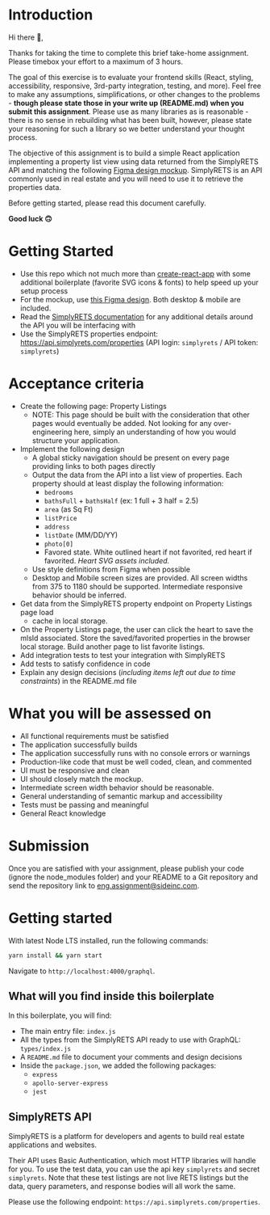 # Introduction

Hi there 👋,

Thanks for taking the time to complete this brief take-home assignment. Please
timebox your effort to a maximum of 3 hours.

The goal of this exercise is to evaluate your frontend skills (React, styling,
accessibility, responsive, 3rd-party integration, testing, and more). Feel free
to make any assumptions, simplifications, or other changes to the problems -
**though please state those in your write up (README.md) when you submit this
assignment**. Please use as many libraries as is reasonable - there is no sense
in rebuilding what has been built, however, please state your reasoning for such
a library so we better understand your thought process.

The objective of this assignment is to build a simple React application
implementing a property list view using data returned from the SimplyRETS API
and matching the following [Figma design
mockup](https://www.figma.com/file/YZyIbis7fMsKnE2KaRlhYc/Sample-Project-Engineering?node-id=0%3A1).
SimplyRETS is an API commonly used in real estate and you will need to use it to
retrieve the properties data.

Before getting started, please read this document carefully.

**Good luck 🙃**

# Getting Started
- Use this repo which not much more than
  [create-react-app](https://create-react-app.dev/) with some additional
  boilerplate (favorite SVG icons & fonts) to help speed up your setup process
- For the mockup, use [this Figma
  design](https://www.figma.com/file/YZyIbis7fMsKnE2KaRlhYc/Sample-Project-Engineering?node-id=0%3A1).
  Both desktop & mobile are included.
- Read the [SimplyRETS
  documentation](https://docs.simplyrets.com/api/index.html#/Listings/get_properties)
  for any additional details around the API you will be interfacing with
- Use the SimplyRETS properties endpoint: https://api.simplyrets.com/properties
  (API login: `simplyrets` / API token: `simplyrets`)

# Acceptance criteria

- Create the following page: Property Listings
  - NOTE: This page should be built with the consideration that other pages
    would eventually be added. Not looking for any over-engineering here, simply
    an understanding of how you would structure your application.
- Implement the following design
  - A global sticky navigation should be present on every page providing links
    to both pages directly
  - Output the data from the API into a list view of properties. Each property
    should at least display the following information: 
    - `bedrooms`
    - `bathsFull` + `bathsHalf` (ex: 1 full + 3 half = 2.5)
    - `area` (as Sq Ft)
    - `listPrice`
    - `address`
    - `listDate` (MM/DD/YY)
    - `photo[0]`
    - Favored state. White outlined heart if not favorited, red heart if
      favorited. *Heart SVG assets included.*
  - Use style definitions from Figma when possible
  - Desktop and Mobile screen sizes are provided. All screen widths from 375 to
    1180 should be supported. Intermediate responsive behavior should be
    inferred.
- Get data from the SimplyRETS property endpoint on Property Listings page load
  + cache in local storage.
- On the Property Listings page, the user can click the heart to save the mlsId
  associated. Store the saved/favorited properties in the browser local storage.
  Build another page to list favorite  listings.
- Add integration tests to test your integration with SimplyRETS
- Add tests to satisfy confidence in code
- Explain any design decisions (*including items left out due to time
  constraints*) in the README.md file

# What you will be assessed on

- All functional requirements must be satisfied
- The application successfully builds
- The application successfully runs with no console errors or warnings
- Production-like code that must be well coded, clean, and commented 
- UI must be responsive and clean
- UI should closely match the mockup.
- Intermediate screen width behavior should be reasonable. 
- General understanding of semantic markup and accessibility
- Tests must be passing and meaningful
- General React knowledge

# Submission

Once you are satisfied with your assignment, please publish your code (ignore
the node_modules folder) and your README to a Git repository and send the
repository link to eng.assignment@sideinc.com.

# Getting started

With latest Node LTS installed, run the following commands:

```sh
yarn install && yarn start 
```

Navigate to `http://localhost:4000/graphql`.

## What will you find inside this boilerplate

In this boilerplate, you will find:
- The main entry file: `index.js`
- All the types from the SimplyRETS API ready to use with GraphQL:
  `types/index.js`
- A `README.md` file to document your comments and design decisions
- Inside the `package.json`, we added the following packages:
    - `express`
    - `apollo-server-express`
    - `jest`

## SimplyRETS API

SimplyRETS is a platform for developers and agents to build real estate
applications and websites.

Their API uses Basic Authentication, which most HTTP libraries will handle for
you. To use the test data, you can use the api key `simplyrets` and secret
`simplyrets`. Note that these test listings are not live RETS listings but the
data, query parameters, and response bodies will all work the same.

Please use the following endpoint: `https://api.simplyrets.com/properties`.
